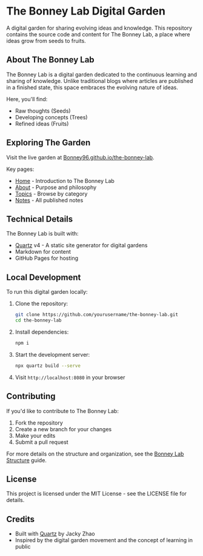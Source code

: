 # The Bonney Lab Digital Garden

A digital garden for sharing evolving ideas and knowledge. This repository contains the source code and content for The Bonney Lab, a place where ideas grow from seeds to fruits.

## About The Bonney Lab

The Bonney Lab is a digital garden dedicated to the continuous learning and sharing of knowledge. Unlike traditional blogs where articles are published in a finished state, this space embraces the evolving nature of ideas.

Here, you'll find:
- Raw thoughts (Seeds)
- Developing concepts (Trees)
- Refined ideas (Fruits)

## Exploring The Garden

Visit the live garden at [Bonney96.github.io/the-bonney-lab](https://Bonney96.github.io/the-bonney-lab).

Key pages:
- [Home](https://Bonney96.github.io/the-bonney-lab) - Introduction to The Bonney Lab
- [About](https://Bonney96.github.io/the-bonney-lab/about) - Purpose and philosophy
- [Topics](https://Bonney96.github.io/the-bonney-lab/topics) - Browse by category
- [Notes](https://Bonney96.github.io/the-bonney-lab/notes) - All published notes

## Technical Details

The Bonney Lab is built with:
- [Quartz](https://quartz.jzhao.xyz/) v4 - A static site generator for digital gardens
- Markdown for content
- GitHub Pages for hosting

## Local Development

To run this digital garden locally:

1. Clone the repository:
   ```bash
   git clone https://github.com/yourusername/the-bonney-lab.git
   cd the-bonney-lab
   ```

2. Install dependencies:
   ```bash
   npm i
   ```

3. Start the development server:
   ```bash
   npx quartz build --serve
   ```

4. Visit `http://localhost:8080` in your browser

## Contributing

If you'd like to contribute to The Bonney Lab:

1. Fork the repository
2. Create a new branch for your changes
3. Make your edits
4. Submit a pull request

For more details on the structure and organization, see the [Bonney Lab Structure](./content/Meta/Digital%20Garden/Bonney%20Lab%20Structure.md) guide.

## License

This project is licensed under the MIT License - see the LICENSE file for details.

## Credits

- Built with [Quartz](https://quartz.jzhao.xyz/) by Jacky Zhao
- Inspired by the digital garden movement and the concept of learning in public
